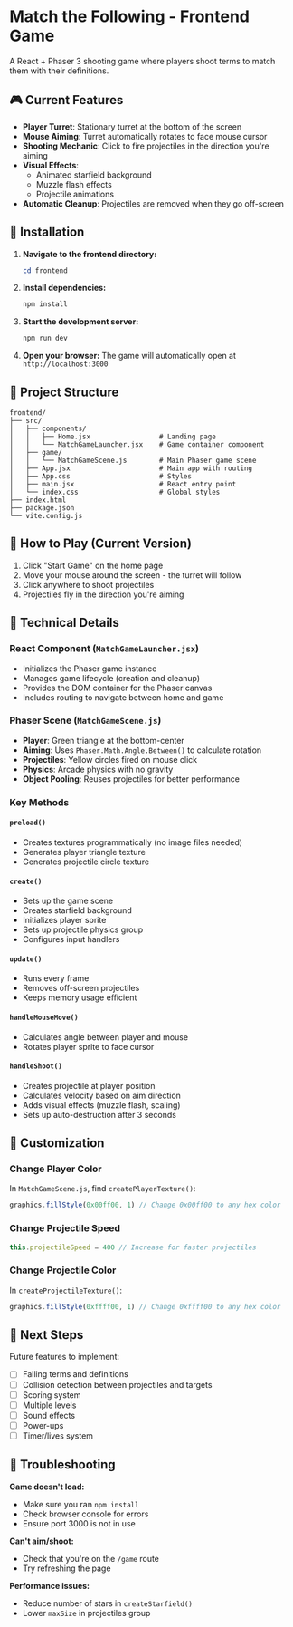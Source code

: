 # Match the Following - Frontend Game

A React + Phaser 3 shooting game where players shoot terms to match them with their definitions.

## 🎮 Current Features

- **Player Turret**: Stationary turret at the bottom of the screen
- **Mouse Aiming**: Turret automatically rotates to face mouse cursor
- **Shooting Mechanic**: Click to fire projectiles in the direction you're aiming
- **Visual Effects**: 
  - Animated starfield background
  - Muzzle flash effects
  - Projectile animations
- **Automatic Cleanup**: Projectiles are removed when they go off-screen

## 🚀 Installation

1. **Navigate to the frontend directory:**
   ```powershell
   cd frontend
   ```

2. **Install dependencies:**
   ```powershell
   npm install
   ```

3. **Start the development server:**
   ```powershell
   npm run dev
   ```

4. **Open your browser:**
   The game will automatically open at `http://localhost:3000`

## 📁 Project Structure

```
frontend/
├── src/
│   ├── components/
│   │   ├── Home.jsx                 # Landing page
│   │   └── MatchGameLauncher.jsx    # Game container component
│   ├── game/
│   │   └── MatchGameScene.js        # Main Phaser game scene
│   ├── App.jsx                      # Main app with routing
│   ├── App.css                      # Styles
│   ├── main.jsx                     # React entry point
│   └── index.css                    # Global styles
├── index.html
├── package.json
└── vite.config.js
```

## 🎯 How to Play (Current Version)

1. Click "Start Game" on the home page
2. Move your mouse around the screen - the turret will follow
3. Click anywhere to shoot projectiles
4. Projectiles fly in the direction you're aiming

## 🔧 Technical Details

### React Component (`MatchGameLauncher.jsx`)
- Initializes the Phaser game instance
- Manages game lifecycle (creation and cleanup)
- Provides the DOM container for the Phaser canvas
- Includes routing to navigate between home and game

### Phaser Scene (`MatchGameScene.js`)
- **Player**: Green triangle at the bottom-center
- **Aiming**: Uses `Phaser.Math.Angle.Between()` to calculate rotation
- **Projectiles**: Yellow circles fired on mouse click
- **Physics**: Arcade physics with no gravity
- **Object Pooling**: Reuses projectiles for better performance

### Key Methods

#### `preload()`
- Creates textures programmatically (no image files needed)
- Generates player triangle texture
- Generates projectile circle texture

#### `create()`
- Sets up the game scene
- Creates starfield background
- Initializes player sprite
- Sets up projectile physics group
- Configures input handlers

#### `update()`
- Runs every frame
- Removes off-screen projectiles
- Keeps memory usage efficient

#### `handleMouseMove()`
- Calculates angle between player and mouse
- Rotates player sprite to face cursor

#### `handleShoot()`
- Creates projectile at player position
- Calculates velocity based on aim direction
- Adds visual effects (muzzle flash, scaling)
- Sets up auto-destruction after 3 seconds

## 🎨 Customization

### Change Player Color
In `MatchGameScene.js`, find `createPlayerTexture()`:
```javascript
graphics.fillStyle(0x00ff00, 1) // Change 0x00ff00 to any hex color
```

### Change Projectile Speed
```javascript
this.projectileSpeed = 400 // Increase for faster projectiles
```

### Change Projectile Color
In `createProjectileTexture()`:
```javascript
graphics.fillStyle(0xffff00, 1) // Change 0xffff00 to any hex color
```

## 🔮 Next Steps

Future features to implement:
- [ ] Falling terms and definitions
- [ ] Collision detection between projectiles and targets
- [ ] Scoring system
- [ ] Multiple levels
- [ ] Sound effects
- [ ] Power-ups
- [ ] Timer/lives system

## 🐛 Troubleshooting

**Game doesn't load:**
- Make sure you ran `npm install`
- Check browser console for errors
- Ensure port 3000 is not in use

**Can't aim/shoot:**
- Check that you're on the `/game` route
- Try refreshing the page

**Performance issues:**
- Reduce number of stars in `createStarfield()`
- Lower `maxSize` in projectiles group
